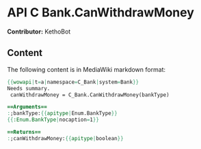 # API C Bank.CanWithdrawMoney

**Contributor:** KethoBot

## Content

The following content is in MediaWiki markdown format:

```mediawiki
{{wowapi|t=a|namespace=C_Bank|system=Bank}}
Needs summary.
 canWithdrawMoney = C_Bank.CanWithdrawMoney(bankType)

==Arguments==
:;bankType:{{apitype|Enum.BankType}}
{{:Enum.BankType|nocaption=1}}

==Returns==
:;canWithdrawMoney:{{apitype|boolean}}
```